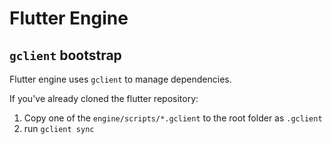 # Flutter Engine

## `gclient` bootstrap

Flutter engine uses `gclient` to manage dependencies.

If you've already cloned the flutter repository:

1. Copy one of the `engine/scripts/*.gclient` to the root folder as `.gclient`
2. run `gclient sync`
